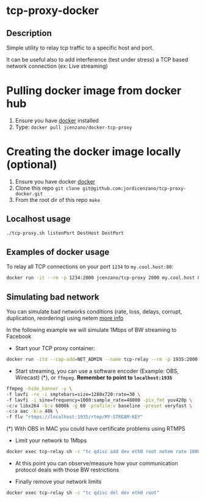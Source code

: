 # tcp-proxy-docker

## Description

Simple utility to relay tcp traffic to a specific host and port.

It can be useful also to add interference (test under stress) a TCP based network connection (ex: Live streaming)

# Pulling docker image from docker hub
1. Ensure you have [docker](https://www.docker.com) installed
2. Type: `docker pull jcenzano/docker-tcp-proxy`

# Creating the docker image locally (optional)
1. Ensure you have docker [docker](https://www.docker.com) 
2. Clone this repo `git clone git@github.com:jordicenzano/tcp-proxy-docker.git`
2. From the root dir of this repo `make`

## Localhost usage
```bash
./tcp-proxy.sh listenPort DestHost DestPort
```

## Examples of docker usage
To relay all TCP connections on your port `1234` to `my.cool.host:80`:

```bash
docker run -it --rm -p 1234:2000 jcenzano/tcp-proxy 2000 my.cool.host 80
```

## Simulating bad network

You can simulate bad networks conditions (rate, loss, delays, corrupt, duplication, reordering) using netem [more info](https://www.man7.org/linux/man-pages/man8/tc-netem.8.html)

In the following example we will simulate 1Mbps of BW streaming to Facebook

- Start your TCP proxy container:
```bash
docker run -itd --cap-add=NET_ADMIN --name tcp-relay --rm -p 1935:2000 jcenzano/docker-tcp-proxy:latest 2000 rtmp-pc.facebook.com 443
```

- Start streaming, you can use a software encoder (Example: OBS, Wirecast) (*), or `ffmpeg`. **Remember to point to `localhost:1935`**
```bash
ffmpeg -hide_banner -y \
-f lavfi -re -i smptebars=size=1280x720:rate=30 \
-f lavfi -i sine=frequency=1000:sample_rate=48000 -pix_fmt yuv420p \
-c:v libx264 -b:v 6000k -g 60 -profile:v baseline -preset veryfast \
-c:a aac -b:a 48k \
-f flv "rtmps://localhost:1935/rtmp/MY-STREAM-KEY"
```
(*) With OBS in MAC you could have certificate problems using RTMPS

- Limit your network to 1Mbps
```bash
docker exec tcp-relay sh -c "tc qdisc add dev eth0 root netem rate 1000kbit"
```

- At this point you can observe/measure how your communication protocol deals with those BW restrictions

- Finally remove your network limits
```bash
docker exec tcp-relay sh -c "tc qdisc del dev eth0 root"
```
